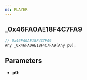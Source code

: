 ```yaml
---
ns: PLAYER
---
```

## _0x46FA0AE18F4C7FA9

```c
// 0x46FA0AE18F4C7FA9
Any _0x46FA0AE18F4C7FA9(Any p0);
```

## Parameters
* **p0**:
